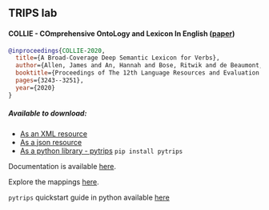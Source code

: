 ## TRIPS lab

#### COLLIE - **CO**mprehensive **O**nto**L**ogy and **L**exicon **I**n **E**nglish ([paper](https://www.aclweb.org/anthology/2020.lrec-1.396.pdf))

``` bibtex
@inproceedings{COLLIE-2020,
  title={A Broad-Coverage Deep Semantic Lexicon for Verbs},
  author={Allen, James and An, Hannah and Bose, Ritwik and de Beaumont, William and Teng, Choh Man},
  booktitle={Proceedings of The 12th Language Resources and Evaluation Conference},
  pages={3243--3251},
  year={2020}
}
```

##### Available to download:

- [As an XML resource](http://trips.ihmc.us/lexicon/collie-1.0.tar.bz2)
- [As a json resource](https://github.com/mrmechko/jsontrips)
- [As a python library - pytrips](https://github.com/mrmechko/pytrips) `pip install pytrips`

Documentation is available [here](https://github.com/wdebeaum/trips-docs/wiki).

Explore the mappings [here](https://tripsviz.ritwik.dev/word).

`pytrips` quickstart guide in python available [here](https://github.com/mrmechko/pytrips)
